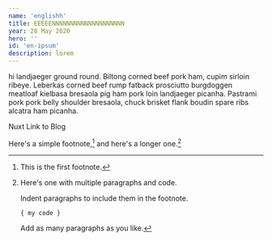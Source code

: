 ```yaml
---
name: 'englishh'
title: EEEEENNNNNNNNNNNNNNNNNNNN
year: 28 May 2020
hero: ''
id: 'en-ipsum'
description: lorem
---
```



 hi landjaeger ground round. Biltong corned beef pork ham, cupim sirloin ribeye. Leberkas corned beef rump fatback prosciutto burgdoggen meatloaf kielbasa bresaola pig ham pork loin landjaeger picanha. Pastrami pork pork belly shoulder bresaola, chuck brisket flank boudin spare ribs alcatra ham picanha.


<nuxt-link to="/pro">Nuxt Link to Blog</nuxt-link>

Here's a simple footnote,[^1] and here's a longer one.[^bignote]

[^1]: This is the first footnote.

[^bignote]: Here's one with multiple paragraphs and code.

    Indent paragraphs to include them in the footnote.

    `{ my code }`

    Add as many paragraphs as you like.
